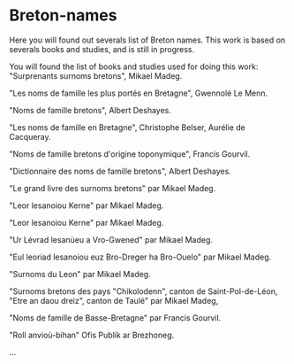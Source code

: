 # Breton-names
Here you will found out severals list of Breton names.
This work is based on severals books and studies, and is still in progress.

You will found the list of books and studies used for doing this work:
"Surprenants surnoms bretons", Mikael Madeg.

"Les noms de famille les plus portés en Bretagne", Gwennolé Le Menn.

"Noms de famille bretons", Albert Deshayes.

"Les noms de famille en Bretagne", Christophe Belser, Aurélie de Cacqueray.

"Noms de famille bretons d'origine toponymique", Francis Gourvil.

"Dictionnaire des noms de famille bretons", Albert Deshayes.

"Le grand livre des surnoms bretons" par Mikael Madeg.

"Leor lesanoiou Kerne" par Mikael Madeg.

"Leor lesanoiou Kerne" par Mikael Madeg.

"Ur Lévrad lesanùeu a Vro-Gwened" par Mikael Madeg.

"Eul leoriad lesanoiou euz Bro-Dreger ha Bro-Ouelo" par Mikael Madeg.

"Surnoms du Leon" par Mikael Madeg.

"Surnoms bretons des pays "Chikolodenn", canton de Saint-Pol-de-Léon, "Etre an daou dreiz", canton de Taulé" par Mikael Madeg,

"Noms de famille de Basse-Bretagne" par Francis Gourvil.

"Roll anvioù-bihan" Ofis Publik ar Brezhoneg.

...

